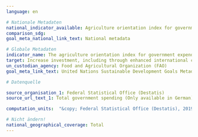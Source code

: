 ```yaml
---
language: en

# Nationale Metadaten
national_indicator_available: Agriculture orientation index for government expenditures
comparison_sdg:
goal_meta_national_link_text: National metadata

# Globale Metadaten
indicator_name: The agriculture orientation index for government expenditures
target: Increase investment, including through enhanced international cooperation, in rural infrastructure, agricultural research and extension services, technology development and plant and livestock gene banks in order to enhance agricultural productive capacity in developing countries, in particular least developed countries
un_custodian_agency: Food and Agricultural Organization (FAO)
goal_meta_link_text: United Nations Sustainable Development Goals Metadata

# Datenquelle

source_organisation_1: Federal Statistical Office (Destatis)
source_url_text_1: Total government spending (Only available in German)<br>Government spending on agriculture, forestry, fishing and hunting (Only available in German)<br>Gross Domestic Product (Only available in German)<br>subject-matter series 8, series 1.4

computation_units:  "&copy; Federal Statistical Office (Destatis), 2019"

# Nicht ändern!
national_geographical_coverage: Total
---
```

